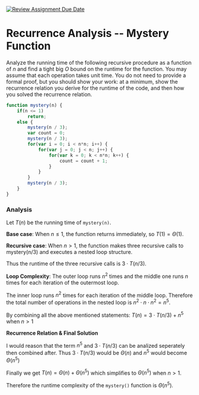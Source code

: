 [![Review Assignment Due Date](https://classroom.github.com/assets/deadline-readme-button-24ddc0f5d75046c5622901739e7c5dd533143b0c8e959d652212380cedb1ea36.svg)](https://classroom.github.com/a/OlW38W4k)
# Recurrence Analysis -- Mystery Function

Analyze the running time of the following recursive procedure as a function of
$n$ and find a tight big $O$ bound on the runtime for the function. You may
assume that each operation takes unit time. You do not need to provide a formal
proof, but you should show your work: at a minimum, show the recurrence relation
you derive for the runtime of the code, and then how you solved the recurrence
relation.

```javascript
function mystery(n) {
    if(n <= 1)
        return;
    else {
        mystery(n / 3);
        var count = 0;
        mystery(n / 3);
        for(var i = 0; i < n*n; i++) {
            for(var j = 0; j < n; j++) {
                for(var k = 0; k < n*n; k++) {
                    count = count + 1;
                }
            }
        }
        mystery(n / 3);
    }
}
```

### Analysis

Let $T(n)$ be the running time of `mystery(n)`.

**Base case**:  When $n \leq 1$, the function returns immediately, so $T(1) = \Theta(1)$.

**Recursive case**: When $n > 1$, the function makes three recursive calls to mystery(n/3) and executes a nested loop structure. 

Thus the runtime of the three recursive calls is $3 \cdot T(n/3)$.

**Loop Complexity**:
The outer loop runs $n^2$ times and
the middle one runs $n$ times for each iteration of the outermost loop.

The inner loop runs $n^2$ times for each iteration of the middle loop.
Therefore the total number of operations in the nested loop is $n^2 \cdot n \cdot n^2 = n^5$.

By combining all the above mentioned statements:
$T(n) = 3 \cdot T(n/3) + n^5$ when $n > 1$

**Recurrence Relation & Final Solution**

I would reason that the term $n^5$ and $3 \cdot T(n/3)$ can be analized seperately then combined after. Thus $3 \cdot T(n/3)$ would be $\Theta(n)$
and $n^5$ would become $\Theta(n^5)$

Finally we get $T(n) = \Theta(n) + \Theta(n^5)$ which simplifies to $\Theta(n^5)$ when $n > 1$.

Therefore the runtime complexity of the `mystery()` function is $\Theta(n^5)$.